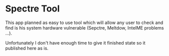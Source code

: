 # Spectre Tool

This app planned as easy to use tool which will allow any user to check and find is his system hardware vulnerable (Sepctre, Meltdow, IntelME problems ...).

Unfortunately I don't have enough time to give it finished state so it published here as is.
